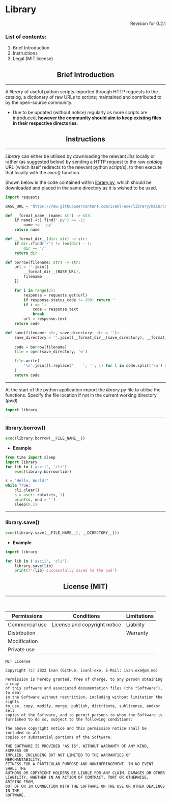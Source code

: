 <h1>Library</h1>

<p style="text-align:right">Revision for 0.2.1</p>

### List of contents:
1. Brief Introduction
2. Instructions
3. Legal (MIT license)

<b><h2 style="text-align:center">Brief Introduction</h3></b>

---

A <i>library</i> of useful python scripts imported through HTTP requests to the catalog, a dictionary of raw URLs to scripts; maintained and contributed to by the open-source community.
* Due to be updated (without notice) regularly as more scripts are introduced, <b>however the community should aim to keep existing files in their respective directories</b>.

<b><h2 style="text-align:center">Instructions</h3></b>

---

<i>Library</i> can either be utilised by downloading the relevant <i>libs</i> locally or rather (as suggested below) by sending a HTTP request to the raw <i>catalog</i> URL (which itself redirects to the relevant python script/s), to then execute that locally with the <i>exec()</i> function.

Shown below is the code contained within [library.py](https://raw.githubusercontent.com/ivanl-exe/library/main/library.py), which should be downloaded and placed in the same directory as it is wished to be used.

``` python
import requests

BASE_URL = 'https://raw.githubusercontent.com/ivanl-exe/library/main/catalog/'

def __format_name__(name: str) -> str:
    if name[-4:].find('.py') == -1:
        name += '.py'
    return name

def __format_dir__(dir: str) -> str:
    if dir.rfind('/') != len(dir) - 1:
        dir += '/'
    return dir

def borrow(filename: str) -> str:
    url = ''.join([
        __format_dir__(BASE_URL),
        filename
    ])

    for i in range(2):
        response = requests.get(url)
        if response.status_code != 200: return ''
        if i == 1:
            code = response.text
            break
        url = response.text
    return code

def save(filename: str, save_directory: str = ''):
    save_directory = ''.join([__format_dir__(save_directory), __format_name__(filename)])
    
    code = borrow(filename)
    file = open(save_directory, 'w')

    file.write(
        '\n'.join([l.replace('    ', '', 1) for l in code.split('\n') if l.find('class') == -1])
    )
    return code
```

---

At the start of the python application import the <i>library</i>.py file to utilise the functions. Specify the file location if not in the current working directory (<i>pwd</i>)

~~~ python
import library
~~~

---

<b><h3>library.borrow()</h3></b>


``` python
exec(library.borrow(__FILE_NAME__))
```

* <b>Example</b>

``` python
from time import sleep
import library
for lib in ('ascii', 'cli'):
    exec(library.borrow(lib))

s = 'Hello, World!'
while True:
    cli.clear()
    s = ascii.rotate(s, 1)
    print(s, end = '')
    sleep(0.1)
```

---

<b><h3>library.save()</h3></b>

``` python
exec(library.save(__FILE_NAME__[, __DIRECTORY__]))
```

* <b>Example</b>

``` python
import library

for lib in ('ascii', 'cli'):
    library.save(lib)
    print(f'{lib} successfully saved to the pwd')
```

<b><h2 style="text-align:center">License (MIT)</h3></b>

---
<br>

|Permissions|Conditions|Limitations|
|---|---|---|
|Commercial use|License and copyright notice|Liability|
|Distribution||Warranty|
|Modification|||
|Private use|||

```
MIT License

Copyright (c) 2022 Ivan (GitHub: ivanl-exe, E-Mail: ivan.exe@pm.me)

Permission is hereby granted, free of charge, to any person obtaining a copy
of this software and associated documentation files (the "Software"), to deal
in the Software without restriction, including without limitation the rights
to use, copy, modify, merge, publish, distribute, sublicense, and/or sell
copies of the Software, and to permit persons to whom the Software is
furnished to do so, subject to the following conditions:

The above copyright notice and this permission notice shall be included in all
copies or substantial portions of the Software.

THE SOFTWARE IS PROVIDED "AS IS", WITHOUT WARRANTY OF ANY KIND, EXPRESS OR
IMPLIED, INCLUDING BUT NOT LIMITED TO THE WARRANTIES OF MERCHANTABILITY,
FITNESS FOR A PARTICULAR PURPOSE AND NONINFRINGEMENT. IN NO EVENT SHALL THE
AUTHORS OR COPYRIGHT HOLDERS BE LIABLE FOR ANY CLAIM, DAMAGES OR OTHER
LIABILITY, WHETHER IN AN ACTION OF CONTRACT, TORT OR OTHERWISE, ARISING FROM,
OUT OF OR IN CONNECTION WITH THE SOFTWARE OR THE USE OR OTHER DEALINGS IN THE
SOFTWARE.
```